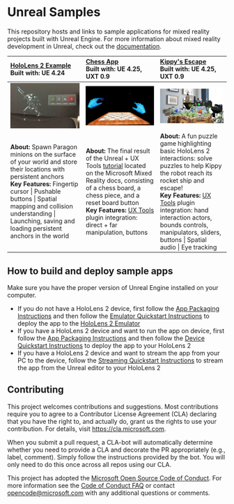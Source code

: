 # Unreal Samples

This repository hosts and links to sample applications for mixed reality projects built with Unreal Engine. For more information about mixed reality development in Unreal, check out the [documentation](https://docs.microsoft.com/en-us/windows/mixed-reality/unreal-development-overview).

| [HoloLens 2 Example](https://github.com/microsoft/MixedReality-Unreal-Samples/tree/master/HoloLens2Example)<br/>Built with: UE 4.24 | [Chess App](https://github.com/microsoft/MixedReality-Unreal-Samples/tree/master/ChessApp)<br/>Built with: UE 4.25, UXT 0.9     | [Kippy's Escape](https://github.com/microsoft/MixedReality-Unreal-KippysEscape)<br/>Built with: UE 4.25, UXT 0.9 |
| :---------------- | :----------- | :------------ |
| ![HoloLens 2 Example](images/hl2example.jpg) | ![Chess App](images/chessapp.PNG) | ![Kippy's Escape](images/kippysescape.jpg) |
| **About:** Spawn Paragon minions on the surface of your world and store their locations with persistent anchors <br/>**Key Features:** Fingertip cursor \| Pushable buttons \| Spatial mapping and collision understanding \| Launching, saving and loading persistent anchors in the world | **About:** The final result of the Unreal + UX Tools [tutorial](https://docs.microsoft.com/en-us/windows/mixed-reality/unreal-uxt-ch1) located on the Microsoft Mixed Reality docs, consisting of a chess board, a chess piece, and a reset board button <br/>**Key Features:** [UX Tools](https://aka.ms/uxt-unreal) plugin integration: direct + far manipulation, buttons | **About:** A fun puzzle game highlighting basic HoloLens 2 interactions: solve puzzles to help Kippy the robot reach its rocket ship and escape! <br/>**Key Features:** [UX Tools](https://aka.ms/uxt-unreal) plugin integration: hand interaction actors, bounds controls, manipulators, sliders, buttons \| Spatial audio \| Eye tracking |


## How to build and deploy sample apps

Make sure you have the proper version of Unreal Engine installed on your computer. 
* If you do not have a HoloLens 2 device, first follow the [App Packaging Instructions](https://docs.unrealengine.com/en-US/Platforms/AR/HoloLens2/HowTo/PackageApp/index.html) and then follow the [Emulator Quickstart Instructions](https://docs.unrealengine.com/en-US/Platforms/AR/HoloLens2/QuickStartEmulator/index.html) to deploy the app to the [HoloLens 2 Emulator](https://docs.microsoft.com/en-us/windows/mixed-reality/using-the-hololens-emulator)
* If you have a HoloLens 2 device and want to run the app on device, first follow the [App Packaging Instructions](https://docs.unrealengine.com/en-US/Platforms/AR/HoloLens2/HowTo/PackageApp/index.html) and then follow the [Device Quickstart Instructions](https://docs.unrealengine.com/en-US/Platforms/AR/HoloLens2/QuickStartDevice/index.html) to deploy the app to your HoloLens 2
* If you have a HoloLens 2 device and want to stream the app from your PC to the device, follow the [Streaming Quickstart Instructions](https://docs.unrealengine.com/en-US/Platforms/AR/HoloLens2/QuickStartStreaming/index.html) to stream the app from the Unreal editor to your HoloLens 2

## Contributing

This project welcomes contributions and suggestions.  Most contributions require you to agree to a Contributor License Agreement (CLA) declaring that you have the right to, and actually do, grant us the rights to use your contribution. For details, visit https://cla.microsoft.com.

When you submit a pull request, a CLA-bot will automatically determine whether you need to provide a CLA and decorate the PR appropriately (e.g., label, comment). Simply follow the instructions provided by the bot. You will only need to do this once across all repos using our CLA.

This project has adopted the [Microsoft Open Source Code of Conduct](https://opensource.microsoft.com/codeofconduct/). For more information see the [Code of Conduct FAQ](https://opensource.microsoft.com/codeofconduct/faq/) or contact [opencode@microsoft.com](mailto:opencode@microsoft.com) with any additional questions or comments.